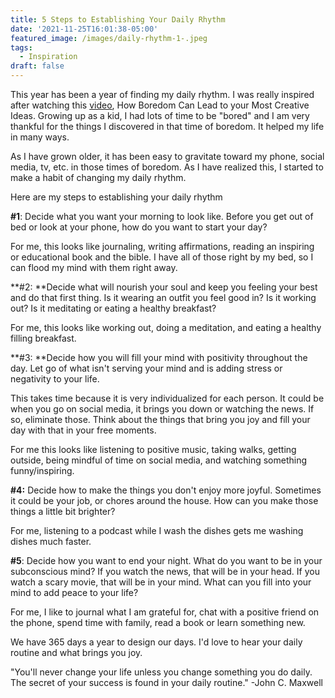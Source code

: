 ```yaml
---
title: 5 Steps to Establishing Your Daily Rhythm
date: '2021-11-25T16:01:38-05:00'
featured_image: /images/daily-rhythm-1-.jpeg
tags:
  - Inspiration
draft: false
---
```

This year has been a year of finding my daily rhythm. I was really inspired after watching this [video](https://www.ted.com/talks/manoush_zomorodi_how_boredom_can_lead_to_your_most_brilliant_ideas), How Boredom Can Lead to your Most Creative Ideas. Growing up as a kid, I had lots of time to be "bored" and I am very thankful for the things I discovered in that time of boredom. It helped my life in many ways. 

As I have grown older, it has been easy to gravitate toward my phone, social media, tv, etc. in those times of boredom. As I have realized this, I started to make a habit of changing my daily rhythm.

Here are my steps to establishing your daily rhythm

**\#1**: Decide what you want your morning to look like. Before you get out of bed or look at your phone, how do you want to start your day?

For me, this looks like journaling, writing affirmations, reading an inspiring or educational book and the bible. I have all of those right by my bed, so I can flood my mind with them right away. 

**\#2: **Decide what will nourish your soul and keep you feeling your best and do that first thing. Is it wearing an outfit you feel good in? Is it working out? Is it meditating or eating a healthy breakfast?

For me, this looks like working out, doing a meditation, and eating a healthy filling breakfast.

**\#3: **Decide how you will fill your mind with positivity throughout the day. Let go of what isn't serving your mind and is adding stress or negativity to your life.

This takes time because it is very individualized for each person. It could be when you go on social media, it brings you down or watching the news. If so, eliminate those. Think about the things that bring you joy and fill your day with that in your free moments.

For me this looks like listening to positive music, taking walks, getting outside, being mindful of time on social media, and watching something funny/inspiring.

**\#4:** Decide how to make the things you don't enjoy more joyful. Sometimes it could be your job, or chores around the house. How can you make those things a little bit brighter?

For me, listening to a podcast while I wash the dishes gets me washing dishes much faster. 

**\#5**: Decide how you want to end your night. What do you want to be in your subconscious mind? If you watch the news, that will be in your head. If you watch a scary movie, that will be in your mind. What can you fill into your mind to add peace to your life?

For me, I like to journal what I am grateful for, chat with a positive friend on the phone,  spend time with family, read a book or learn something new.

We have 365 days a year to design our days. I'd love to hear your daily routine and what brings you joy.

"You'll never change your life unless you change something you do daily. The secret of your success is found in your daily routine." -John C. Maxwell
